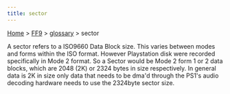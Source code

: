 ```yaml
---
title: sector
---
```


[Home](../../Main%20Page.md.md) > [FF9](../../FF9.md) > [glossary](../glossary.md) > sector

A sector refers to a ISO9660 Data Block size. This varies between modes
and forms within the ISO format. However Playstation disk were recorded
specifically in Mode 2 format. So a Sector would be Mode 2 form 1 or 2
data blocks, which are 2048 (2K) or 2324 bytes in size respectively. In
general data is 2K in size only data that needs to be dma'd through the
PS1's audio decoding hardware needs to use the 2324byte sector size.
